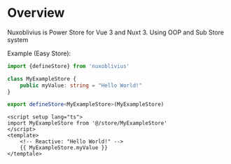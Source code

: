 # Overview

Nuxoblivius is Power Store for Vue 3 and Nuxt 3. Using OOP and Sub Store system 

Example (Easy Store):

```ts
import {defineStore} from 'nuxoblivius'

class MyExampleStore {
    public myValue: string = "Hello World!"
}

export defineStore<MyExampleStore>(MyExampleStore)
```

```vue
<script setup lang="ts">
import MyExampleStore from '@/store/MyExampleStore'
</script>
<template>
    <!-- Reactive: "Hello World!" -->
    {{ MyExampleStore.myValue }}
</temptale>
```